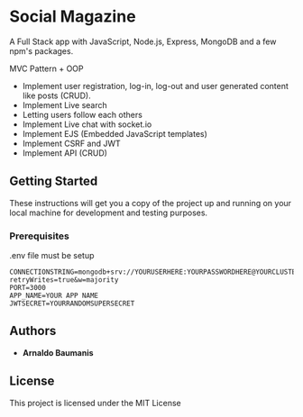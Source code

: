 # Social Magazine

A Full Stack app with JavaScript, Node.js, Express, MongoDB and a few npm's packages.

MVC Pattern + OOP

* Implement user registration, log-in, log-out and user generated content like posts (CRUD).
* Implement Live search
* Letting users follow each others
* Implement Live chat with socket.io
* Implement EJS (Embedded JavaScript templates)
* Implement CSRF and JWT
* Implement API (CRUD)

## Getting Started

These instructions will get you a copy of the project up and running on your local machine for development and testing purposes.

### Prerequisites

.env file must be setup

```
CONNECTIONSTRING=mongodb+srv://YOURUSERHERE:YOURPASSWORDHERE@YOURCLUSTERCONFIGHERE.mongodb.net/APPNAME?retryWrites=true&w=majority
PORT=3000
APP_NAME=YOUR APP NAME
JWTSECRET=YOURRANDOMSUPERSECRET
```

## Authors

* **Arnaldo Baumanis**

## License

This project is licensed under the MIT License
